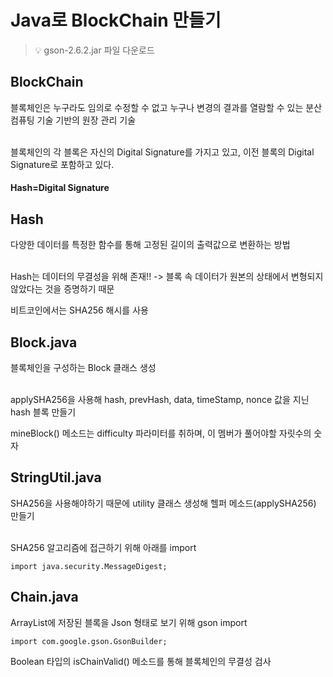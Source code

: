 # Java로 BlockChain 만들기

> :bulb: gson-2.6.2.jar 파일 다운로드


## BlockChain
블록체인은 누구라도 임의로 수정할 수 없고 누구나 변경의 결과를 열람할 수 있는 분산 컴퓨팅 기술 기반의 원장 관리 기술<br><br>

블록체인의 각 블록은 자신의 Digital Signature를 가지고 있고, 이전 블록의 Digital Signature로 포함하고 있다.

#### Hash=Digital Signature

## Hash
다양한 데이터를 특정한 함수를 통해 고정된 길이의 출력값으로 변환하는 방법<br><br>

Hash는 데이터의 무결성을 위해 존재!! -> 블록 속 데이터가 원본의 상태에서 변형되지 않았다는 것을 증명하기 때문

비트코인에서는 SHA256 해시를 사용

## Block.java
블록체인을 구성하는 Block 클래스 생성<br><br>

applySHA256을 사용해 hash, prevHash, data, timeStamp, nonce 값을 지닌 hash 블록 만들기

mineBlock() 메소드는 difficulty 파라미터를 취하며, 이 멤버가 풀어야할 자릿수의 숫자

## StringUtil.java
SHA256을 사용해야하기 때문에 utility 클래스 생성해 헬퍼 메소드(applySHA256) 만들기<br><br>

SHA256 알고리즘에 접근하기 위해 아래를 import
```
import java.security.MessageDigest;
```

## Chain.java
ArrayList에 저장된 블록을 Json 형태로 보기 위해 gson import
```
import com.google.gson.GsonBuilder;
```
Boolean 타입의 isChainValid() 메소드를 통해 블록체인의 무결성 검사
